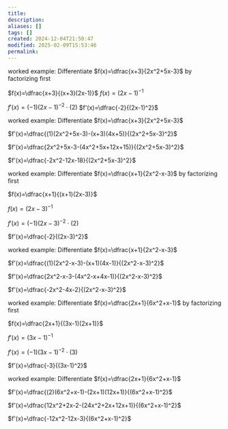 ```yaml
---
title: 
description: 
aliases: []
tags: []
created: 2024-12-04T21:50:47
modified: 2025-02-09T15:53:46
permalink:
---
```



worked example: Differentiate $f(x)=\dfrac{x+3}{2x^2+5x-3}$ by factorizing first

$f(x)=\dfrac{x+3}{(x+3)(2x-1)}$
$f(x)=(2x-1)^{-1}$

$f'(x)=(-1)(2x-1)^{-2}\cdot (2)$
$f'(x)=\dfrac{-2}{(2x-1)^2}$


worked example: Differentiate $f(x)=\dfrac{x+3}{2x^2+5x-3}$

$f'(x)=\dfrac{(1)(2x^2+5x-3)-(x+3)(4x+5)}{(2x^2+5x-3)^2}$

$f'(x)=\dfrac{2x^2+5x-3-(4x^2+5x+12x+15)}{(2x^2+5x-3)^2}$

$f'(x)=\dfrac{-2x^2-12x-18}{(2x^2+5x-3)^2}$



worked example: Differentiate $f(x)=\dfrac{x+1}{2x^2-x-3}$ by factorizing first

$f(x)=\dfrac{x+1}{(x+1)(2x-3)}$

$f(x)=(2x-3)^{-1}$

$f'(x)=(-1)(2x-3)^{-2}\cdot (2)$

$f'(x)=\dfrac{-2}{(2x-3)^2}$


worked example: Differentiate $f(x)=\dfrac{x+1}{2x^2-x-3}$

$f'(x)=\dfrac{(1)(2x^2-x-3)-(x+1)(4x-1)}{(2x^2-x-3)^2}$

$f'(x)=\dfrac{2x^2-x-3-(4x^2-x+4x-1)}{(2x^2-x-3)^2}$

$f'(x)=\dfrac{-2x^2-4x-2}{(2x^2-x-3)^2}$



worked example: Differentiate $f(x)=\dfrac{2x+1}{6x^2+x-1}$ by factorizing first

$f(x)=\dfrac{2x+1}{(3x-1)(2x+1)}$

$f'(x)=(3x-1)^{-1}$

$f'(x)=(-1)(3x-1)^{-2}\cdot (3)$

$f'(x)=\dfrac{-3}{(3x-1)^2}$


worked example: Differentiate $f(x)=\dfrac{2x+1}{6x^2+x-1}$

$f'(x)=\dfrac{(2)(6x^2+x-1)-(2x+1)(12x+1)}{(6x^2+x-1)^2}$

$f'(x)=\dfrac{12x^2+2x-2-(24x^2+2x+12x+1)}{(6x^2+x-1)^2}$

$f'(x)=\dfrac{-12x^2-12x-3}{(6x^2+x-1)^2}$
